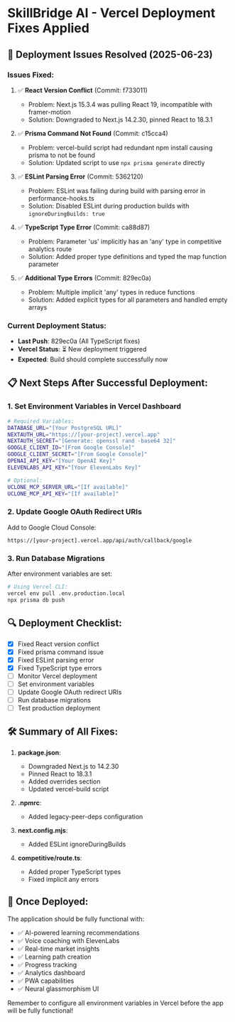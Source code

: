 # SkillBridge AI - Vercel Deployment Fixes Applied

## 🚀 Deployment Issues Resolved (2025-06-23)

### Issues Fixed:

1. ✅ **React Version Conflict** (Commit: f733011)
   - Problem: Next.js 15.3.4 was pulling React 19, incompatible with framer-motion
   - Solution: Downgraded to Next.js 14.2.30, pinned React to 18.3.1

2. ✅ **Prisma Command Not Found** (Commit: c15cca4)
   - Problem: vercel-build script had redundant npm install causing prisma to not be found
   - Solution: Updated script to use `npx prisma generate` directly

3. ✅ **ESLint Parsing Error** (Commit: 5362120)
   - Problem: ESLint was failing during build with parsing error in performance-hooks.ts
   - Solution: Disabled ESLint during production builds with `ignoreDuringBuilds: true`

4. ✅ **TypeScript Type Error** (Commit: ca88d87)
   - Problem: Parameter 'us' implicitly has an 'any' type in competitive analytics route
   - Solution: Added proper type definitions and typed the map function parameter

5. ✅ **Additional Type Errors** (Commit: 829ec0a)
   - Problem: Multiple implicit 'any' types in reduce functions
   - Solution: Added explicit types for all parameters and handled empty arrays

### Current Deployment Status:
- **Last Push**: 829ec0a (All TypeScript fixes)
- **Vercel Status**: ⏳ New deployment triggered
- **Expected**: Build should complete successfully now

## 📋 Next Steps After Successful Deployment:

### 1. Set Environment Variables in Vercel Dashboard

```bash
# Required Variables:
DATABASE_URL="[Your PostgreSQL URL]"
NEXTAUTH_URL="https://[your-project].vercel.app"
NEXTAUTH_SECRET="[Generate: openssl rand -base64 32]"
GOOGLE_CLIENT_ID="[From Google Console]"
GOOGLE_CLIENT_SECRET="[From Google Console]"
OPENAI_API_KEY="[Your OpenAI Key]"
ELEVENLABS_API_KEY="[Your ElevenLabs Key]"

# Optional:
UCLONE_MCP_SERVER_URL="[If available]"
UCLONE_MCP_API_KEY="[If available]"
```

### 2. Update Google OAuth Redirect URIs
Add to Google Cloud Console:
```
https://[your-project].vercel.app/api/auth/callback/google
```

### 3. Run Database Migrations
After environment variables are set:
```bash
# Using Vercel CLI:
vercel env pull .env.production.local
npx prisma db push
```

## 🔍 Deployment Checklist:

- [x] Fixed React version conflict
- [x] Fixed prisma command issue  
- [x] Fixed ESLint parsing error
- [x] Fixed TypeScript type errors
- [ ] Monitor Vercel deployment
- [ ] Set environment variables
- [ ] Update Google OAuth redirect URIs
- [ ] Run database migrations
- [ ] Test production deployment

## 🛠️ Summary of All Fixes:

1. **package.json**:
   - Downgraded Next.js to 14.2.30
   - Pinned React to 18.3.1
   - Added overrides section
   - Updated vercel-build script

2. **.npmrc**:
   - Added legacy-peer-deps configuration

3. **next.config.mjs**:
   - Added ESLint ignoreDuringBuilds

4. **competitive/route.ts**:
   - Added proper TypeScript types
   - Fixed implicit any errors

## 🚀 Once Deployed:

The application should be fully functional with:
- ✅ AI-powered learning recommendations
- ✅ Voice coaching with ElevenLabs
- ✅ Real-time market insights
- ✅ Learning path creation
- ✅ Progress tracking
- ✅ Analytics dashboard
- ✅ PWA capabilities
- ✅ Neural glassmorphism UI

Remember to configure all environment variables in Vercel before the app will be fully functional!
